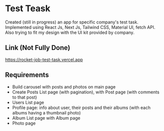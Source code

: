 # Test Teask
Created (still in progress) an app for specific company's test task. Implemented using React Js, Next Js, Tailwind CSS, Material UI, fetch API. Also trying to fit my design with the UI kit provided by company.
## Link (Not Fully Done)
https://rocket-job-test-task.vercel.app
## Requirements
* Build carousel with posts and photos on main page
* Create Posts List page (with pagination), with Post page (with comments to that post)
* Users List page
* Profile page: info about user, their posts and their albums (with each albums having a thumbnail photo)
* Album List page with Album page
* Photo page

